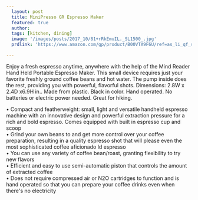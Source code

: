 ```yaml
---
  layout: post
  title: MiniPresso GR Espresso Maker
  featured: true
  author: 
  tags: [kitchen, dining]
  image: '/images/posts/2017_10/81+rRkEmuIL._SL1500_.jpg'
  prdlink: 'https://www.amazon.com/gp/product/B00VTA9F6U/ref=as_li_qf_sp_asin_il_tl?ie=UTF8&tag=ehdwhqkr-20&camp=1789&creative=9325&linkCode=as2&creativeASIN=B00VTA9F6U&linkId=8ed2cefe68e3f8d7beb9ce6063657040'

---
```


Enjoy a fresh espresso anytime, anywhere with the help of the Mind Reader Hand Held Portable Espresso Maker. This small device requires just your favorite freshly ground coffee beans and hot water. The pump inside does the rest, providing you with powerful, flavorful shots. Dimensions: 2.8W x 2.4D x6.9H in.. Made from plastic. Black in color. Hand operated. No batteries or electric power needed. Great for hiking.


• Compact and featherweight: small, light and versatile handheld espresso machine with an innovative design and powerful extraction pressure for a rich and bold espresso. Comes equipped with built in espresso cup and scoop<br>
• Grind your own beans to and get more control over your coffee preparation, resulting in a quality espresso shot that will please even the most sophisticated coffee aficionado ld espresso<br>
• You can use any variety of coffee bean/roast, granting flexibility to try new flavors<br>
• Efficient and easy to use semi-automatic piston that controls the amount of extracted coffee<br>
• Does not require compressed air or N2O cartridges to function and is hand operated so that you can prepare your coffee drinks even when there's no electricity<br>